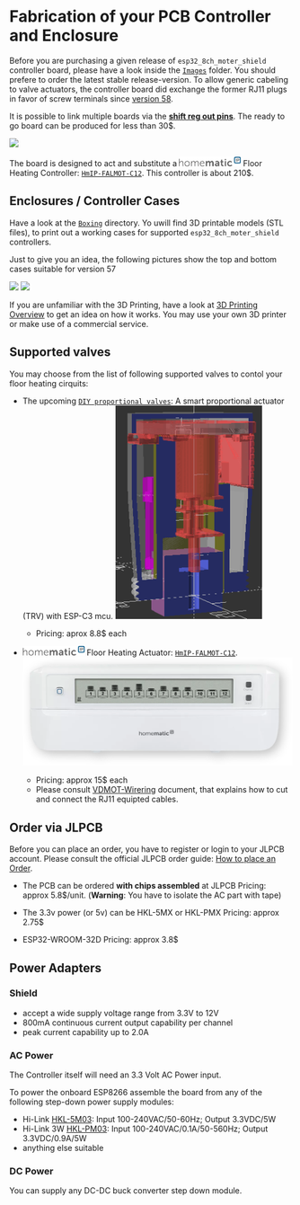 # Fabrication of your PCB Controller and Enclosure

Before you are purchasing a given release of `esp32_8ch_moter_shield` controller
board, please have a look inside the [`Images`](./imgs) folder. You
should prefere to order the latest stable release-version. To allow
generic cabeling to valve actuators, the controller board did exchange
the former RJ11 plugs in favor of screw terminals since
[version 58](./imgs/v58_rev_1.49.jpg).

It is possible to link multiple boards via the [**shift reg out pins**](./shiftregOut.md).
The ready to go board can be produced for less than 30$.

<img src="./imgs/screw_terminals.PNG">

The board is designed to act and substitute a
<img src="./imgs/homatic_ip.png" width=110px> Floor Heating Controller:
  [`HmIP-FALMOT-C12`](https://homematic-ip.com/de/produkt/fussbodenheizungscontroller-12-fach-motorisch). This controller is about 210$.

## Enclosures / Controller Cases

Have a look at the [`Boxing`](./box) directory. Yo uwill find 3D
printable models (STL files), to print out a working cases for supported
`esp32_8ch_moter_shield` controllers.

Just to give you an idea, the following pictures show the top and bottom cases suitable for version 57

<img src="./box/box-V57rev-1.48/img/topCase3dModelwithWagoAndAntenna - real photo.jpg">
<img src="./box/box-V57rev-1.48/img/bottomCase3dModel - model.png">

If you are unfamiliar with the 3D Printing, have a look at
[3D Printing Overview](https://3dprinting.com/what-is-3d-printing)
to get an idea on how it works. You may use your own 3D printer or make
use of a commercial service.

## Supported valves

You may choose from the list of following supported valves to contol your floor heating cirquits:

- The upcoming
  [`DIY proportional valves`](https://github.com/nliaudat/floor-heating-proportional-valve):
  A smart proportional actuator (TRV) with ESP-C3 mcu.
  <img src="./imgs/Proportional_Valve.gif" height=380px>
  - Pricing: aprox 8.8$ each

- <img src="./imgs/homatic_ip.png" width=110px> Floor Heating Actuator:
  [`HmIP-FALMOT-C12`](https://homematic-ip.com/de/produkt/fussbodenheizungscontroller-12-fach-motorisch).
  <img src="./imgs/HmIP-FALMOT-C12.png" width=720px>
  - Pricing: approx 15$ each
  - Please consult [VDMOT-Wirering](./VDMOT_wiring.md) document, that explains
  how to cut and connect the RJ11 equipted cables.

## Order via JLPCB

Before you can place an order, you have to register or login to your
JLPCB account. Please consult the official JLPCB order guide:
[How to place an Order](https://jlcpcb.com/help/article/54-How-do-I-place-an-order).

* The PCB can be ordered **with chips assembled** at JLPCB
  Pricing: approx 5.8$/unit.
  (**Warning**: You have to isolate the AC part with tape)

* The 3.3v power (or 5v) can be HKL-5MX or HKL-PMX
  Pricing: approx 2.75$
* ESP32-WROOM-32D
  Pricing: approx 3.8$

## Power Adapters

### Shield

* accept a wide supply voltage range from 3.3V to 12V
* 800mA continuous current output capability per channel
* peak current capability up to 2.0A

### AC Power

The Controller itself will need an 3.3 Volt AC Power input.

To power the onboard ESP8266 assemble the board from any of the
following step-down power supply modules:

- Hi-Link [HKL-5M03](./imgs/HLK-5M03.jpg): Input 100-240VAC/50-60Hz; Output 3.3VDC/5W
- Hi-Link 3W [HKL-PM03](./imgs/hlk-pm03.jpg): Input 100-240VAC/0.1A/50-560Hz; Output 3.3VDC/0.9A/5W
- anything else suitable

### DC Power
You can supply any DC-DC buck converter step down module.
